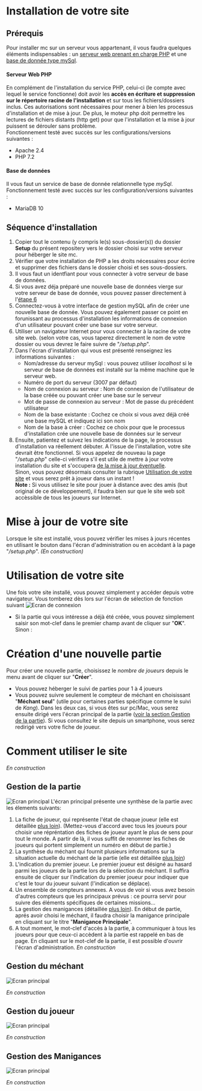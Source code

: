 # Installation de votre site
## Prérequis
Pour installer mc sur un serveur vous appartenant, il vous faudra quelques éléments indispensables : un [serveur web prenant en charge PHP](https:#serveur-web-php) et une [base de donnée type mySql](https:#base-de-données).
#### Serveur Web PHP
En complément de l'installation du service PHP, celui-ci (le compte avec lequel le service fonctionne) doit avoir les **accès en écriture et suppression sur le répertoire racine de l'installation** et sur tous les fichiers/dossiers inclus. Ces autorisations sont nécessaires pour mener à bien les processus d'installation et de mise à jour.
De plus, le moteur php doit permettre les lectures de fichiers distants (http get) pour que l'installation et la mise à jour puissent se dérouler sans problème.  
Fonctionnement testé avec succès sur les configurations/versions suivantes :
 - Apache 2.4
 - PHP 7.2
#### Base de données
Il vous faut un service de base de donnée relationnelle type *mySql*.  
Fonctionnement testé avec succès sur les configuration/versions suivantes :
 - MariaDB 10
## Séquence d'installation
1. Copier tout le contenu (y compris le(s) sous-dossier(s)) du dossier **Setup** du présent repositery vers le dossier choisi sur votre serveur pour héberger le site mc.
1. Vérifier que votre installation de PHP a les droits nécessaires pour écrire et supprimer des fichiers dans le dossier choisi et ses sous-dossiers.
1. Il vous faut un identfiant pour vous connecter à votre serveur de base de données.
1. Si vous avez déja préparé une nouvelle base de données vierge sur votre serveur de base de donnée, vous pouvez passer directement à l'[étape 6](https:#setupLaunch)
1. Connectez-vous à votre interface de gestion mySQL afin de créer une nouvelle base de donnée. Vous pouvez également passer ce point en forunissant au processus d'installation les informations de connexion d'un utilisateur pouvant créer une base sur votre serveur.
1. <a name="setupLaunch"></a>Utiliser un navigateur Internet pour vous connecter à la racine de votre site web. (selon votre cas, vous taperez directement le nom de votre dossier ou vous devrez le faire suivre de "*/setup.php*".
1. Dans l'écran d'installation qui vous est présenté renseignez les informations suivantes :
   - Nom/adresse du serveur mySql : vous pouvez utiliser *localhost* si le serveur de base de données est installé sur la même machine que le serveur web.
   - Numéro de port du serveur (3007 par défaut)
   - Nom de connexion au serveur : Nom de connexion de l'utilisateur de la base créée ou pouvant créer une base sur le serveur
   - Mot de passe de connexion au serveur : Mot de passe du précédent utilisateur
   - Nom de la base existante : Cochez ce choix si vous avez déjà créé une base mySQL et indiquez ici son nom
   - Nom de la base à créer : Cochez ce choix pour que le processus d'installation crée une nouvelle base de données sur le serveur
1. Ensuite, patientez et suivez les indications de la page, le processus d'installation va réellement débuter.
A l'issue de l'installation, votre site devrait être fonctionnel. Si vous appelez de nouveau la page "*/setup.php*" celle-ci vérifiera s'il est utile de mettre à jour votre installation du site et s'occupera [de la mise à jour éventuelle](https:#Mise-à-jour-de-votre-site).  
Sinon, vous pouvez désormais consulter la rubrique [Utilisation de votre site](https:#Utilisation-de-votre-site) et vous serez prêt à joueur dans un instant !  
**Note :** Si vous utilisez le site pour jouer à distance avec des amis (but original de ce développement), il faudra bien sur que le site web soit accèssible de tous les joueurs sur Internet.
# Mise à jour de votre site
Lorsque le site est installé, vous pouvez vérifier les mises à jours récentes en utilisant le bouton dans l'écran d'administration ou en accèdant à la page "*/setup.php*".
*(En construction)*
# Utilisation de votre site
Une fois votre site installé, vous pouvez simplement y accéder depuis votre navigateur. Vous tomberez dès lors sur l'écran de sélection de fonction suivant
![Ecran de connexion](illus1.png "Ecran de connexion")
- Si la partie qui vous intéresse a déjà été créée, vous pouvez simplement saisir son mot-clef dans le premier champ avant de cliquer sur "**OK**". Sinon :
# Création d'une nouvelle partie
Pour créer une nouvelle partie, choisissez le *nombre de joueurs* depuis le menu avant de cliquer sur "**Créer**".
 - Vous pouvez héberger le suivi de parties pour 1 à 4 joueurs
 - Vous pouvez suivre seulement le compteur de méchant en choisissant "**Méchant seul**" (utile pour certaines parties spécifique comme le suivi de *Kang*).
Dans les deux cas, si vous êtes sur pc/Mac, vous serez ensuite dirigé vers l'écran principal de la partie ([voir la section Gestion de la partie](https:#Gestiondelapartie)). Si vous consultez le site depuis un smartphone, vous serez redirigé vers votre fiche de joueur.
# Comment utiliser le site
*En construction*
## Gestion de la partie
![Ecran principal](illus2.png "Ecran principal")
L'écran principal présente une synthèse de la partie avec les élements suivants:
 1. La fiche de joueur, qui représente l'état de chaque joueur (elle est détaillée [plus loin](https:#Gestiondujoueur)). (Mettez-vous d'accord avec tous les joueurs pour choisir une répréntation des fiches de joueur ayant le plus de sens pour tout le monde. A partir de là, il vous suffit de renommer les fiches de joueurs qui portent simplement un numéro en début de partie.)
 1. La synthèse du méchant qui fournit plusieurs informations sur la situation actuelle du méchant de la partie (elle est détaillée [plus loin](https#Gestionduméchant))
 1. L'indication du premier joueur. Le premier joueur est désigné au hasard parmi les joueurs de la partie lors de la sélection du méchant. Il suffira ensuite de cliquer sur l'indication du premier joueur pour indiquer que c'est le tour du joueur suivant (l'indication se déplace).
 1. Un ensemble de compteurs annexes. A vous de voir si vous avez besoin d'autres compteurs que les principaux prévus : ce pourra servir pour suivre des éléments spécifiques de certaines missions...
 1. La gestion des manigances (détaillée [plus loin](https#GestiondesManigances)). En début de partie, aprés avoir choisi le méchant, il faudra choisir la manigance principale en cliquant sur le titre "**Manigance Principale**".
 1. A tout moment, le mot-clef d'accès à la partie, à communiquer à tous les joueurs pour que ceux-ci accèdent à la partie est rappelé en bas de page. En cliquant sur le mot-clef de la partie, il est possible d'ouvrir l'écran d'administration.
*En construction*
## Gestion du méchant
![Ecran principal](illus3.png "Ecran principal")

*En construction*
## Gestion du joueur
![Ecran principal](illus4.png "Ecran principal")

*En construction*
## Gestion des Manigances
![Ecran principal](illus5.png "Ecran principal")

*En construction*
